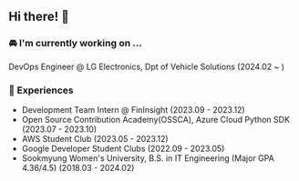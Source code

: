 ## Hi there! 👋

### 🚘 I'm currently working on ...

DevOps Engineer @ LG Electronics, Dpt of Vehicle Solutions (2024.02 ~ )

### 🔭 Experiences

- Development Team Intern @ FinInsight (2023.09 - 2023.12)
- Open Source Contribution Academy(OSSCA), Azure Cloud Python SDK (2023.07 - 2023.10)
- AWS Student Club (2023.05 - 2023.12)
- Google Developer Student Clubs (2022.09 - 2023.05)
- Sookmyung Women's University, B.S. in IT Engineering (Major GPA 4.36/4.5) (2018.03 - 2024.02)



<!-- [![Solved.ac Profile](http://mazassumnida.wtf/api/generate_badge?boj=hluvee)](https://solved.ac/hluvee) -->

<!--
**oxxsusu/oxxsusu** is a ✨ _special_ ✨ repository because its `README.md` (this file) appears on your GitHub profile.

Here are some ideas to get you started:

- 🔭 I’m currently working on ...
- 🌱 I’m currently learning ...
- 👯 I’m looking to collaborate on ...
- 🤔 I’m looking for help with ...
- 💬 Ask me about ...
- 📫 How to reach me: ...
- 😄 Pronouns: ...
- ⚡ Fun fact: ...
-->
